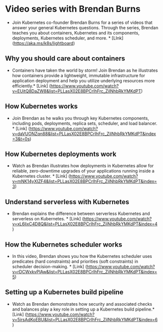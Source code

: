# Video series with Brendan Burns	
* Join Kubernetes co-founder Brendan Burns  for a series of videos that answer your general Kubernetes questions. Through the series, Brendan teaches you about containers, Kubernetes and its components, deployments, Kubernetes scheduler, and more. * 
[LInk] (https://aka.ms/k8s/lightboard)
## Why you should care about containers
* Containers have taken the world by storm! Join Brendan as  he illustrates how containers provide a lightweight, immutable infrastructure for application deployment and help you utilize underlying resources more efficiently.*
[Link] (https://www.youtube.com/watch?v=EUitQ8DaZW8&list=PLLasX02E8BPCrIhFrc_ZiINhbRkYMKdPT)
## How Kubernetes works
* Join Brendan as he walks you through key Kubernetes components, including pods, deployments, replica sets, scheduler, and load balancer. *
[Link] (https://www.youtube.com/watch?v=daVUONZqn88&list=PLLasX02E8BPCrIhFrc_ZiINhbRkYMKdPT&index=3&t=0s)
## How Kubernetes deployments work
* Watch as Brendan illustrates how deployments in Kubernetes  allow for reliable, zero-downtime upgrades of your applications running inside a Kubernetes cluster. *
[Link] (https://www.youtube.com/watch?v=mNK14yXIZF4&list=PLLasX02E8BPCrIhFrc_ZiINhbRkYMKdPT&index=3)
## Understand serverless with Kubernetes
* Brendan explains the difference between serverless Kubernetes and serverless on Kubernetes. *
[Link] (https://www.youtube.com/watch?v=xL6lixC4D8Q&list=PLLasX02E8BPCrIhFrc_ZiINhbRkYMKdPT&index=4)
## How the Kubernetes scheduler works
* In this video, Brendan shows you how the Kubernetes scheduler uses predicates (hard constraints) and priorities (soft constraints) in scheduler decision-making. *
[Link] (https://www.youtube.com/watch?v=rDCWxkvPlAw&list=PLLasX02E8BPCrIhFrc_ZiINhbRkYMKdPT&index=5)
## Setting up a Kubernetes build pipeline
* Watch as Brendan demonstrates how security and associated checks and balances play a key role in setting up a Kubernetes build pipeline.*
[Link] (https://www.youtube.com/watch?v=5irsAdKoEBU&list=PLLasX02E8BPCrIhFrc_ZiINhbRkYMKdPT&index=6)
